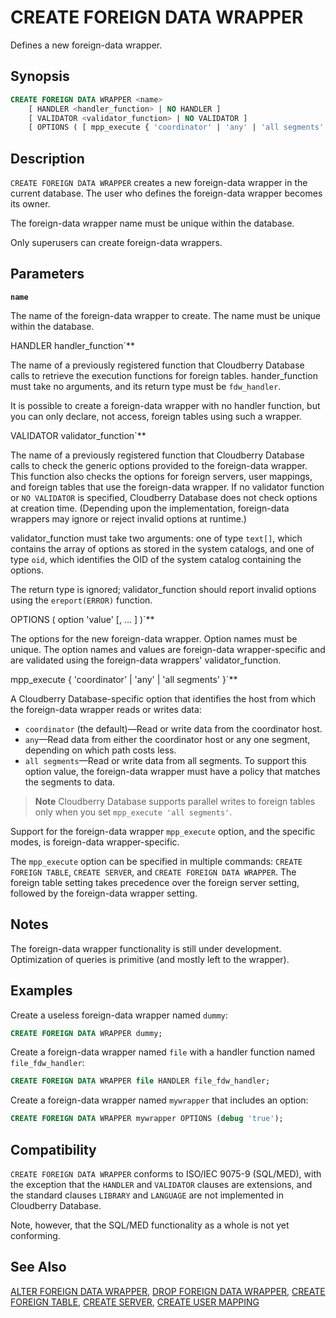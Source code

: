# CREATE FOREIGN DATA WRAPPER

Defines a new foreign-data wrapper.

## Synopsis

```sql
CREATE FOREIGN DATA WRAPPER <name>
    [ HANDLER <handler_function> | NO HANDLER ]
    [ VALIDATOR <validator_function> | NO VALIDATOR ]
    [ OPTIONS ( [ mpp_execute { 'coordinator' | 'any' | 'all segments' } [, ] ] <option> '<value>' [, ... ] ) ]
```

## Description

`CREATE FOREIGN DATA WRAPPER` creates a new foreign-data wrapper in the current database. The user who defines the foreign-data wrapper becomes its owner.

The foreign-data wrapper name must be unique within the database.

Only superusers can create foreign-data wrappers.

## Parameters

**`name`**

The name of the foreign-data wrapper to create. The name must be unique within the database.

HANDLER handler_function`**

The name of a previously registered function that Cloudberry Database calls to retrieve the execution functions for foreign tables. hander_function must take no arguments, and its return type must be `fdw_handler`.

It is possible to create a foreign-data wrapper with no handler function, but you can only declare, not access, foreign tables using such a wrapper.

VALIDATOR validator_function`**

The name of a previously registered function that Cloudberry Database calls to check the generic options provided to the foreign-data wrapper. This function also checks the options for foreign servers, user mappings, and foreign tables that use the foreign-data wrapper. If no validator function or `NO VALIDATOR` is specified, Cloudberry Database does not check options at creation time. (Depending upon the implementation, foreign-data wrappers may ignore or reject invalid options at runtime.)

validator_function must take two arguments: one of type `text[]`, which contains the array of options as stored in the system catalogs, and one of type `oid`, which identifies the OID of the system catalog containing the options.

The return type is ignored; validator_function should report invalid options using the `ereport(ERROR)` function.

OPTIONS ( option 'value' [, ... ] )`**

The options for the new foreign-data wrapper. Option names must be unique. The option names and values are foreign-data wrapper-specific and are validated using the foreign-data wrappers' validator_function.

mpp_execute { 'coordinator' | 'any' | 'all segments' }`**

A Cloudberry Database-specific option that identifies the host from which the foreign-data wrapper reads or writes data:

-   `coordinator` (the default)—Read or write data from the coordinator host.
-   `any`—Read data from either the coordinator host or any one segment, depending on which path costs less.
-   `all segments`—Read or write data from all segments. To support this option value, the foreign-data wrapper must have a policy that matches the segments to data.

> **Note** Cloudberry Database supports parallel writes to foreign tables only when you set `mpp_execute 'all segments'`.

Support for the foreign-data wrapper `mpp_execute` option, and the specific modes, is foreign-data wrapper-specific.

The `mpp_execute` option can be specified in multiple commands: `CREATE FOREIGN TABLE`, `CREATE SERVER`, and `CREATE FOREIGN DATA WRAPPER`. The foreign table setting takes precedence over the foreign server setting, followed by the foreign-data wrapper setting.

## Notes

The foreign-data wrapper functionality is still under development. Optimization of queries is primitive (and mostly left to the wrapper).

## Examples

Create a useless foreign-data wrapper named `dummy`:

```sql
CREATE FOREIGN DATA WRAPPER dummy;
```

Create a foreign-data wrapper named `file` with a handler function named `file_fdw_handler`:

```sql
CREATE FOREIGN DATA WRAPPER file HANDLER file_fdw_handler;
```

Create a foreign-data wrapper named `mywrapper` that includes an option:

```sql
CREATE FOREIGN DATA WRAPPER mywrapper OPTIONS (debug 'true');
```

## Compatibility

`CREATE FOREIGN DATA WRAPPER` conforms to ISO/IEC 9075-9 (SQL/MED), with the exception that the `HANDLER` and `VALIDATOR` clauses are extensions, and the standard clauses `LIBRARY` and `LANGUAGE` are not implemented in Cloudberry Database.

Note, however, that the SQL/MED functionality as a whole is not yet conforming.

## See Also

[ALTER FOREIGN DATA WRAPPER](/docs/sql-statements/sql-stmt-alter-foreign-data-wrapper.md), [DROP FOREIGN DATA WRAPPER](/docs/sql-statements/sql-stmt-drop-foreign-data-wrapper.md), [CREATE FOREIGN TABLE](/docs/sql-statements/sql-stmt-create-foreign-table.md), [CREATE SERVER](/docs/sql-statements/sql-stmt-create-server.md), [CREATE USER MAPPING](/docs/sql-statements/sql-stmt-create-user-mapping.md)



